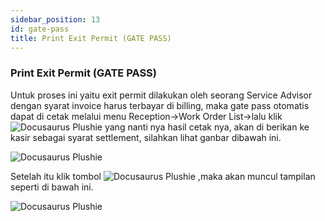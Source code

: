 ```yaml
---
sidebar_position: 13
id: gate-pass
title: Print Exit Permit (GATE PASS)
---
```


### Print Exit Permit (GATE PASS)

Untuk proses ini yaitu exit permit dilakukan oleh seorang Service Advisor dengan syarat invoice harus terbayar di billing, maka gate pass otomatis dapat di cetak melalui menu Reception->Work Order List->lalu klik ![Docusaurus Plushie](/img/gate-pass/tigatitik.png) yang nanti nya hasil cetak nya, akan di berikan ke kasir sebagai syarat settlement, silahkan lihat ganbar dibawah ini.

![Docusaurus Plushie](/img/gate-pass/1.png)

Setelah itu klik tombol ![Docusaurus Plushie](/img/gate-pass/printexitpermit.png) ,maka akan muncul tampilan seperti di bawah ini.

![Docusaurus Plushie](/img/gate-pass/2.png)